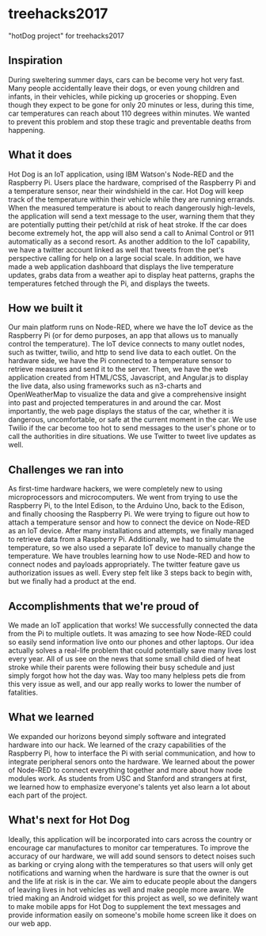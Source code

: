 # treehacks2017
"hotDog project" for treehacks2017


## Inspiration
During sweltering summer days, cars can be become very hot very fast. Many people accidentally leave their dogs, or even young children and infants, in their vehicles, while picking up groceries or shopping. Even though they expect to be gone for only 20 minutes or less, during this time, car temperatures can reach about 110 degrees within minutes. We wanted to prevent this problem and stop these tragic and preventable deaths from happening.

## What it does
Hot Dog is an IoT application, using IBM Watson's Node-RED and the Raspberry Pi. Users place the hardware, comprised of the Raspberry Pi and a temperature sensor, near their windshield in the car. Hot Dog will keep track of the temperature within their vehicle while they are running errands. When the measured temperature is about to reach dangerously high-levels, the application will send a text message to the user, warning them that they are potentially putting their pet/child at risk of heat stroke. If the car does become extremely hot, the app will also send a call to Animal Control or 911 automatically as a second resort. As another addition to the IoT capability, we have a twitter account linked as well that tweets from the pet's perspective calling for help on a large social scale. In addition, we have made a web application dashboard that displays the live temperature updates, grabs data from a weather api to display heat patterns, graphs the temperatures fetched through the Pi, and displays the tweets.

## How we built it
Our main platform runs on Node-RED, where we have the IoT device as the Raspberry Pi (or for demo purposes, an app that allows us to manually control the temperature). The IoT device connects to many outlet nodes, such as twitter, twilio, and http to send live data to each outlet. On the hardware side, we have the Pi connected to a temperature sensor to retrieve measures and send it to the server. Then, we have the web application created from HTML/CSS, Javascript, and Angular.js to display the live data, also using frameworks such as n3-charts and OpenWeatherMap to visualize the data and give a comprehensive insight into past and projected temperatures in and around the car. Most importantly, the web page displays the status of the car, whether it is dangerous, uncomfortable, or safe at the current moment in the car. We use Twilio if the car become too hot to send messages to the user's phone or to call the authorities in dire situations. We use Twitter to tweet live updates as well. 

## Challenges we ran into
As first-time hardware hackers, we were completely new to using microprocessors and microcomputers. We went from trying to use the Raspberry Pi, to the Intel Edison, to the Arduino Uno, back to the Edison, and finally choosing the Raspberry Pi. We were trying to figure out how to attach a temperature sensor and how to connect the device on Node-RED as an IoT device. After many installations and attempts, we finally managed to retrieve data from a Raspberry Pi. Additionally, we had to simulate the temperature, so we also used a separate IoT device to manually change the temperature. We have troubles learning how to use Node-RED and how to connect nodes and payloads appropriately. The twitter feature gave us authorization issues as well. Every step felt like 3 steps back to begin with, but we finally had a product at the end.

## Accomplishments that we're proud of
We made an IoT application that works! We successfully connected the data from the Pi to multiple outlets. It was amazing to see how Node-RED could so easily send information live onto our phones and other laptops. Our idea actually solves a real-life problem that could potentially save many lives lost every year. All of us see on the news that some small child died of heat stroke while their parents were following their busy schedule and just simply forgot how hot the day was. Way too many helpless pets die from this very issue as well, and our app really works to lower the number of fatalities.

## What we learned
We expanded our horizons beyond simply software and integrated hardware into our hack. We learned of the crazy capabilities of the Raspberry Pi, how to interface the Pi with serial communication, and how to integrate peripheral senors onto the hardware. We learned about the power of Node-RED to connect everything together and more about how node modules work. As students from USC and Stanford and strangers at first, we learned how to emphasize everyone's talents yet also learn a lot about each part of the project. 

## What's next for Hot Dog
Ideally, this application will be incorporated into cars across the country or encourage car manufactures to monitor car temperatures. To improve the accuracy of our hardware, we will add sound sensors to detect noises such as barking or crying along with the temperatures so that users will only get notifications and warning when the hardware is sure that the owner is out and the life at risk is in the car. We aim to educate people about the dangers of leaving lives in hot vehicles as well and make people more aware. We tried making an Android widget for this project as well, so we definitely want to make mobile apps for Hot Dog to supplement the text messages and provide information easily on someone's mobile home screen like it does on our web app.
